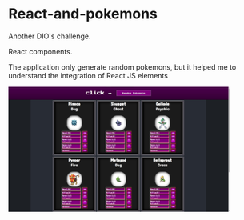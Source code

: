 # React-and-pokemons
Another DIO's challenge.


React components.


The application only generate random pokemons, but it helped me to understand the integration of React JS elements


<img  align="center" height="250" src="https://raw.githubusercontent.com/beofrid/React-and-pokemons/main/public/Preview.jpg" />

